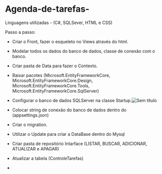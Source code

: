 # Agenda-de-tarefas-
Linguagens utilizadas - (C#, SQLSever, HTML e CSS)

Passo a passo:
- Criar o Front, fazer o esqueleto no Views através do html.
- Modelar todos os dados do banco de dados, classe de conexão com o banco.
- Criar pasta de Data para fazer o Contexto.
- Baixar pacotes (Microsoft.EntityFrameworkCore, Microsoft.EntityFrameworkCore.Design, Microsoft.EntityFrameworkCore.Tools, Microsoft.EntityFrameworkCore.SqlServer)
- Configurar o banco de dados SQLServer na classe Startup.![Sem título](https://user-images.githubusercontent.com/117054984/227965722-ffbbe699-00a2-4e7e-ace4-0c15e1fbb534.png)

- Colocar string de conexão do banco de dados dentro do (appsettings.json)
- Criar o migration.
- Utilizar o Update para criar a DataBase dentro do Mysql 
- Criar pasta de repositório Intarface (LISTAR, BUSCAR, ADICIONAR, ATUALIZAR e APAGAR)
- Atualizar a tabela (ControleTarefas)
- 
